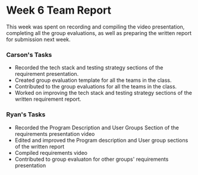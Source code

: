# Week 6 Team Report

This week was spent on recording and compiling the video presentation, completing all the group evaluations, as well as
preparing the written report for submission next week.

### Carson's Tasks

- Recorded the tech stack and testing strategy sections of the requirement presentation.
- Created group evaluation template for all the teams in the class.
- Contributed to the group evaluations for all the teams in the class.
- Worked on improving the tech stack and testing strategy sections of the written requirement report.

### Ryan's Tasks

- Recorded the Program Description and User Groups Section of the requirements presentation video
- Edited and improved the Program description and User group sections of the written report
- Compiled requirements video
- Contributed to group evaluaton for other groups' requirements presentation
